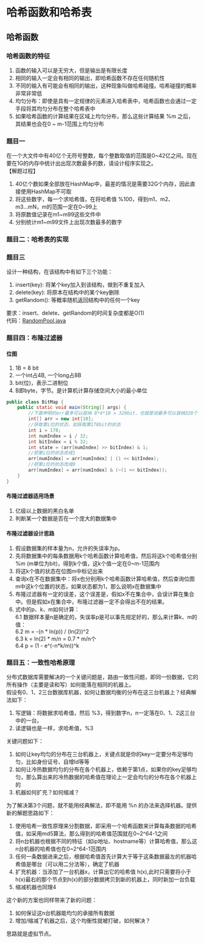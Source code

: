 # 哈希函数和哈希表
## 哈希函数
### 哈希函数的特征
1. 函数的输入可以是无穷大，但是输出是有限长度
2. 相同的输入一定会有相同的输出，即哈希函数不存在任何随机性
3. 不同的输入有可能会有相同的输出，这种现象叫做哈希碰撞。哈希碰撞的概率非常非常低
4. 均匀分布：即使是具有一定规律的元素进入哈希表中，哈希函数也会通过一定手段将其均匀分布在整个哈希表中
5. 如果哈希函数的计算结果在区域上均匀分布，那么这些计算结果 %m 之后，其结果也会在0 ~ m-1范围上均匀分布
### 题目一
在一个大文件中有40亿个无符号整数，每个整数取值的范围是0~42亿之间。现在要在1G的内存中统计出出现次数最多的数，请设计程序实现之。      
【解题过程】
1. 40亿个数如果全部放在HashMap中，最差的情况是需要32G个内存，因此直接使用HashMap不可取
2. 将这些数字，每一个求哈希值，在将哈希值 %100，得到m1、m2、m3...mN，m的范围一定在0~99上
3. 将原数值记录在m1~m99这些文件中
4. 分别统计m1~m99文件上出现次数最多的数字
### 题目二：哈希表的实现


### 题目三
设计一种结构，在该结构中有如下三个功能：
1. insert(key): 将某个key加入到该结构，做到不重复加入
2. delete(key): 将原本在结构中的某个key删除
3. getRandom(): 等概率随机返回结构中的任何一个key     

要求：insert、delete、getRandom的时间复杂度都是O(1)   
代码：[RandomPool.java](RandomPool.java)
### 题目四：布隆过滤器
#### 位图
1. 1B = 8 bit
2. 一个int占4B, 一个long占8B
3. bit(位)，表示二进制位
4. B即byte，字节。是计算机计算存储空间大小的最小单位
```java
public class BitMap {
    public static void main(String[] args) {
        //下面申明的arr最多可以容纳 8*4*10 = 320bit，也就是说最多可以容纳320个位
        int[] arr = new int[10];
        //获取第i位的状态，如获取第178bit的状态
        int i = 178;
        int numIndex = i / 32;
        int bitIndex = i % 32;
        int state = (arr[numIndex] >> bitIndex) & 1;
        //把第i位的状态改成1
        arr[numIndex] = arr[numIndex] | (1 << bitIndex);
        //把第i位的状态改成0
        arr[numIndex] = arr[numIndex] & (~(1 << bitIndex));
    }
}
```
#### 布隆过滤器适用场景
1. 亿级以上数据的黑白名单
2. 判断某一个数据是否在一个庞大的数据集中
#### 布隆过滤器设计思路
1. 假设数据集的样本量为n，允许的失误率为p。
2. 先将数据集中的每条数据用k个哈希函数计算哈希值，然后将这k个哈希值分别 %m (m单位为bit)，得到k个值，这k个值一定在0~m-1范围内   
3. 将这k个值的状态在位图m中标记出来
4. 查询x在不在数据集中：将x也分别用k个哈希函数计算哈希值，然后查询位图m中这k个位置的状态，如果状态都为1，那么说明x在数据集中
5. 布隆过滤器有一定的误差，这个误差是，假如x不在集合中，会误计算在集合中。但是假如x在集合中，布隆过滤器一定不会得出不在的结果。
6. 式中的p、k、m如何计算：     
6.1 数据样本量n是确定的，失误率p是可以事先规定好的，那么来计算k、m的值：    
6.2 m = -(n * ln(p)) / (ln(2))^2   
6.3 k = ln(2) * m/n = 0.7 * m/n个     
6.4 p = (1 - e^(-n*k/m))^k
### 题目五：一致性哈希原理
分布式数据库需要解决的一个关键问题是，路由一致性问题，即同一份数据，它的所有操作（主要是读和写）如何能落在相同的机器上。    
假设有0、1、2三台数据库机器，如何让数据均衡的分布在这三台机器上？经典解法如下：   
1. 写逻辑：将数据求哈希值，然后 %3，得到数字n，n一定落在0、1、2这三台中的一台。  
2. 读逻辑也是一样，求哈希值，%3     

关键问题如下：  
1. 如何让key均匀的分布在三台机器上，关键点就是你的key一定要分布足够均匀，比如身份证号、自增Id等等
2. 如何让冷热数据均匀的分布在各个机器上，依赖于第1点，如果你的key足够均匀，那么算出来的冷热数据的哈希值在理论上一定会均匀的分布在各个机器上的
3. 机器如何扩充？如何缩减？   

为了解决第3个问题，就不能用经典解法，即不能用 %n 的办法来选择机器。提供新的解题思路如下：
1. 使用哈希一致性原理来分割数据，即采用一个哈希函数来计算每条数据的哈希值，如采用md5算法，那么得到的哈希值范围就在0~2^64-1之间
2. 将n台机器也根据不同的特征（如ip地址、hostname等）计算哈希值，那么这n台机器的哈希值也在0~2^64-1范围内
3. 任何一条数据进来之后，根据哈希值首先计算大于等于这条数据最左的机器哈希值是哪台（可以用二分法等），确定了机器
4. 扩充机器：当添加了一台机器x，计算出它的哈希值 h(x),此时只需要将小于h(x)最右的那个节点到h(x)的部分数据拷贝到新的机器上，同时新加一台负载
5. 缩减机器也同理4       

这个新的方案也同样带来了新的问题：
1. 如何保证这n台机器能均匀的承接所有数据
2. 增加/缩减了机器之后，这个均衡性就被打破，如何解决？  

思路就是虚拟节点。




